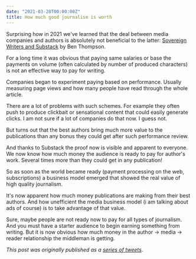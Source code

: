 ```yaml
---
date: "2021-03-28T00:00:00Z"
title: How much good journalism is worth
---
```


Surprising how in 2021 we've learned that the deal between media companies and authors is absolutely not beneficial to the latter: [Sovereign Writers and Substack](https://stratechery.com/2021/sovereign-writers-and-substack/) by Ben Thompson.

For a long time it was obvious that paying same salaries or base the payments on volume (often calculated by number of produced characters) is not an effective way to pay for writing.

Companies began to experiment paying based on performance. Usually measuring page views and how many people have read through the whole article.

There are a lot of problems with such schemes. For example they often push to produce clickbait or sensational content that could easily generate clicks. I am not sure if a lot of companies do that now. I guess not.

But turns out that the best authors bring much more value to the publications than any bonus they could get after such performance review.

And thanks to Substack the proof now is visible and apparent to everyone. We now know how much money the audience is ready to pay for author's work. Several times more than they could get in any publication!

So as soon as the world became ready (payment processing on the web, subscriptions) a business model emerged that showed the real value of high quality journalism.

It's now apparent how much money publications are making from their best authors. And how unefficient the media business model (i am talking about ads of course) is to take advantage of that value.

Sure, maybe people are not ready now to pay for all types of journalism. And you must have a starter audience to begin earning something from writing. But it is now obvious how much money in the author -> media -> reader relationship the middleman is getting. 

_This post was originally published as a [series of tweets](https://twitter.com/accujazz/status/1375811123451207683)_. 

